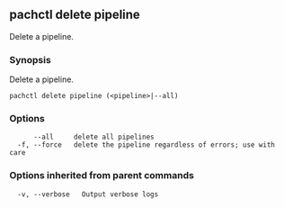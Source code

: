 ## pachctl delete pipeline

Delete a pipeline.

### Synopsis


Delete a pipeline.

```
pachctl delete pipeline (<pipeline>|--all)
```

### Options

```
      --all     delete all pipelines
  -f, --force   delete the pipeline regardless of errors; use with care
```

### Options inherited from parent commands

```
  -v, --verbose   Output verbose logs
```

